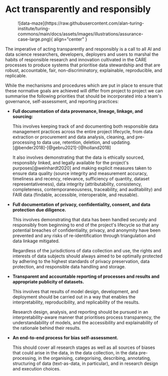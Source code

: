 # Act transparently and responsibly
<figure markdown>
  ![data-maze](https://raw.githubusercontent.com/alan-turing-institute/turing-commons/main/docs/assets/images/illustrations/assurance-case-large.png){ align="center" }
</figure>


The imperative of acting transparently and responsibly is a call to all AI and data science researchers, developers, deployers and users to marshal the habits of responsible research and innovation cultivated in the CARE processes to produce systems that prioritise data stewardship and that are robust, accountable, fair, non-discriminatory, explainable, reproducible, and replicable. 

While the mechanisms and procedures which are put in place to ensure that these normative goals are achieved will differ from project to project we can summarise the following priorities that should be incorporated into a team's governance, self-assessment, and reporting practices:

- **Full documentation of data provenance, lineage, linkage, and sourcing:**

    This involves keeping track of and documenting both responsible data management practices across the entire project lifecycle, from data extraction or procurement and data analysis, cleaning, and pre-processing to data use, retention, deletion, and updating.[@bender2018]-[@gebru2021]-[@holland2018]

    It also involves demonstrating that the data is ethically sourced, responsibly linked, and legally available for the project's purposes[@weinhardt2020] and making explicit measures taken to ensure data quality (source integrity and measurement accuracy, timeliness and recency, relevance, sufficiency of quantity, dataset representativeness), data integrity (attributability, consistency, completeness, contemporaneousness, traceability, and auditability) and FAIR data (findable, accessible, interoperable, and reusable).   

- **Full documentation of privacy, confidentiality, consent, and data protection due diligence.**

    This involves demonstrating that data has been handled securely and responsibly from beginning to end of the project's lifecycle so that any potential breaches of confidentiality, privacy, and anonymity have been prevented and any risks of re-identification through triangulation and data linkage mitigated. 

    Regardless of the jurisdictions of data collection and use, the rights and interests of data subjects should always aimed to be optimally protected by adhering to the highest standards of privacy preservation, data protection, and responsible data handling and storage.
 <!-- such as those contained in the IRE 3.0 and the NESH guidelines (franzke, 2020; NESH, 2019). -->
 
 <!-- They should also demonstrate that they have sufficiently taken into account contextual factors in meeting the privacy expectations of observed research subjects (like who is involved in observed interactions, how and what type of information is exchanged, how sensitive it is perceived to be, and where and when such exchanges occur). Documentation should additionally include evidence that researchers have instituted proportionate protocols for attaining informed and meaningful consent that are appropriate to the specific contexts of the data extraction and use and that cohere with the reasonable expectations of targeted research subjects.  -->
- **Transparent and accountable reporting of processes and results and appropriate publicity of datasets.**

    This involves that results of model design, development, and deployment should be carried out in a way that enables the interpretability, reproducibility, and replicability of the results. 

    Research design, analysis, and reporting should be pursued in an interpretability-aware manner that prioritises process transparency, the understandability of models, and the accessibility and explainability of the rationale behind their results.    

- **An end-to-end process for bias self-assessment.**

    This should cover all research stages as well as all sources of biases that could arise in the data, in the data collection, in the data pre-processing, in the organising, categorising, describing, annotating, structuring of data (text-as-data, in particular), and in research design and execution choices.
